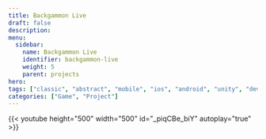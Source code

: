 ```yaml
---
title: Backgammon Live
draft: false
description: 
menu:
  sidebar:
    name: Backgammon Live
    identifier: backgammon-live
    weight: 5
    parent: projects
hero: 
tags: ["classic", "abstract", "mobile", "ios", "android", "unity", "developer"]
categories: ["Game", "Project"]
---
```



{{< youtube height="500" width="500" id="_piqCBe_biY" autoplay="true" >}}
